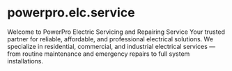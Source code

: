 # powerpro.elc.service
Welcome to PowerPro Electric Servicing and Repairing Service Your trusted partner for reliable, affordable, and professional electrical solutions. We specialize in residential, commercial, and industrial electrical services — from routine maintenance and emergency repairs to full system installations. 
